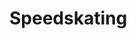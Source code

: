 # Speedskating

<!-- %%% style:  Sports/Speedskating/nav_bar -->
<!-- %%% script: Sports/Speedskating/nav_bar -->

<div id = "navigation"></div>

